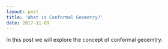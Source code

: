 ```yaml
---
layout: post
title: 'What is Conformal Geometry?'
date: 2017-11-09
---
```


In this post we will explore the concept of conformal geoemtry.
